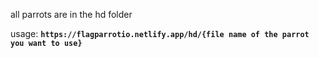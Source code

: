 all parrots are in the hd folder

usage: **`https://flagparrotio.netlify.app/hd/{file name of the parrot you want to use}`**
